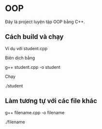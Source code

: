 # OOP 
Đây là project luyện tập OOP bằng C++.
## Cách build và chạy

Ví dụ với student.cpp

Biên dịch bằng 

g++ student.cpp -o student

Chạy

./student

## Làm tương tự với các file khác

g++ filename.cpp -o filename

./filename
 
